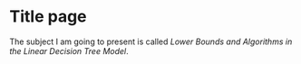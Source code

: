 
# Title page

The subject I am going to present is called
	*Lower Bounds and Algorithms in the Linear Decision Tree Model*.
